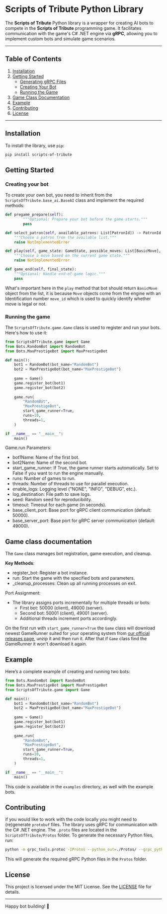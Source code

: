 # Scripts of Tribute Python Library

The **Scripts of Tribute** Python library is a wrapper for creating AI bots to compete in the **Scripts of Tribute** programming game. It facilitates communication with the game's C# .NET engine via **gRPC**, allowing you to implement custom bots and simulate game scenarios.

---

## Table of Contents
1. [Installation](#installation)
2. [Getting Started](#getting-started)
   - [Generating gRPC Files](#generating-grpc-files)
   - [Creating Your Bot](#creating-your-bot)
   - [Running the Game](#running-the-game)
3. [Game Class Documentation](#game-class-documentation)
4. [Example](#example)
5. [Contributing](#contributing)
6. [License](#license)

---

## Installation

To install the library, use `pip`:

```bash
pip install scripts-of-tribute
```

## Getting Started
### Creating your bot
To create your own bot, you need to inherit from the `ScriptsOfTribute.base_ai.BaseAI` class and implement the required methods:
```python
def pregame_prepare(self):
        """Optional: Prepare your bot before the game starts."""
        pass

def select_patron(self, available_patrons: List[PatronId]) -> PatronId:
    """Choose a patron from the available list."""
    raise NotImplementedError

def play(self, game_state: GameState, possible_moves: List[BasicMove], remaining_time: int) -> BasicMove:
    """Choose a move based on the current game state."""
    raise NotImplementedError

def game_end(self, final_state):
    """Optional: Handle end-of-game logic."""
    pass
```

What's important here in the `play` method that bot should return `BasicMove` object from the list, it is because `Move` objects come from the engine with an Identification number `move_id` which is used to quickly identify whether move is legal or not.

### Running the game
The `ScriptsOfTribute.game.Game` class is used to register and run your bots. Here's how to use it:
```python
from ScriptsOfTribute.game import Game
from Bots.RandomBot import RandomBot
from Bots.MaxPrestigeBot import MaxPrestigeBot

def main():
    bot1 = RandomBot(bot_name="RandomBot")
    bot2 = MaxPrestigeBot(bot_name="MaxPrestigeBot")
    
    game = Game()
    game.register_bot(bot1)
    game.register_bot(bot2)
    
    game.run(
        "RandomBot",
        "MaxPrestigeBot",
        start_game_runner=True,
        runs=10,
        threads=1,
    )

if __name__ == "__main__":
    main()
```

Game.run Parameters:
* bot1Name: Name of the first bot.
* bot2Name: Name of the second bot.
* start_game_runner: If True, the game runner starts automatically. Set to False if you want to run the engine manually.
* runs: Number of games to run.
* threads: Number of threads to use for parallel execution.
* enable_logs: Logging level ("NONE", "INFO", "DEBUG", etc.). 
* log_destination: File path to save logs.
* seed: Random seed for reproducibility.
* timeout: Timeout for each game (in seconds).
* base_client_port: Base port for gRPC client communication (default: 50000).
* base_server_port: Base port for gRPC server communication (default: 49000).


## Game class documentation
The `Game` class manages bot registration, game execution, and cleanup.

**Key Methods**:
* register_bot: Register a bot instance.
* run: Start the game with the specified bots and parameters.
* _cleanup_processes: Clean up all running processes on exit.

Port Assignment:
* The library assigns ports incrementally for multiple threads or bots:
    * First bot: 50000 (client), 49000 (server).
    * Second bot: 50001 (client), 49001 (server).
    * Additional threads increment ports accordingly.

On the first run with `start_game_runner=True` the `Game` class will download newest GameRunner suited for your operating system from [our official releases page](https://github.com/ScriptsOfTribute/ScriptsOfTribute-Core/releases), unzip it and then run it. After that if `Game` class find the GameRunner it won't download it again.

## Example
Here’s a complete example of creating and running two bots:

```python
from Bots.RandomBot import RandomBot
from Bots.MaxPrestigeBot import MaxPrestigeBot
from ScriptsOfTribute.game import Game

def main():
    bot1 = RandomBot(bot_name="RandomBot")
    bot2 = MaxPrestigeBot(bot_name="MaxPrestigeBot")
    
    game = Game()
    game.register_bot(bot1)
    game.register_bot(bot2)
    
    game.run(
        "RandomBot",
        "MaxPrestigeBot",
        start_game_runner=True,
        runs=10,
        threads=1,
    )

if __name__ == "__main__":
    main()
```
This code is available in the `examples` directory, as well with the example bots.

## Contributing
if you would like to work with the code locally you might need to (re)generate `protobuf` files.
The library uses gRPC for communication with the C# .NET engine. The `.proto` files are located in the `ScriptsOfTribute/Protos` folder. To generate the necessary Python files, run:
```bash
python -m grpc_tools.protoc -IProtos --python_out=./Protos/ --grpc_python_out=Protos/. Protos/enums.proto Protos/basics.proto Protos/main.proto
```
This will generate the required gRPC Python files in the `Protos` folder.

## License
This project is licensed under the MIT License. See the [LICENSE](LICENSE) file for details.

-----
Happy bot building! 🚀
